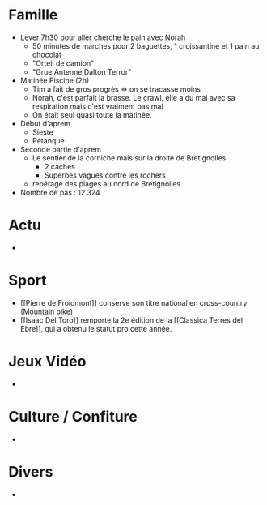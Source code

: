# Famille
- Lever 7h30 pour aller cherche le pain avec Norah
	- 50 minutes de marches pour 2 baguettes, 1 croissantine et 1 pain au chocolat
	- "Orteil de camion"
	- "Grue Antenne Dalton Terror"
- Matinée Piscine (2h)
	- Tim a fait de gros progrès => on se tracasse moins
	- Norah, c'est parfait la brasse. Le crawl, elle a du mal avec sa respiration mais c'est vraiment pas mal
	- On était seul quasi toute la matinée.
- Début d'aprem 
	- Sieste 
	- Pétanque
- Seconde partie d'aprem
	- Le sentier de la corniche mais sur la droite de Bretignolles
		- 2 caches
		- Superbes vagues contre les rochers
	- repérage des plages au nord de Bretignolles
- Nombre de pas : 12.324
# Actu
- 
# Sport
- [[Pierre de Froidmont]] conserve son titre national en cross-country (Mountain bike)
- [[Isaac Del Toro]] remporte la 2e édition de la [[Classica Terres del Ebre]], qui a obtenu le statut pro cette année. 
# Jeux Vidéo
- 
# Culture / Confiture
- 
# Divers
- 
